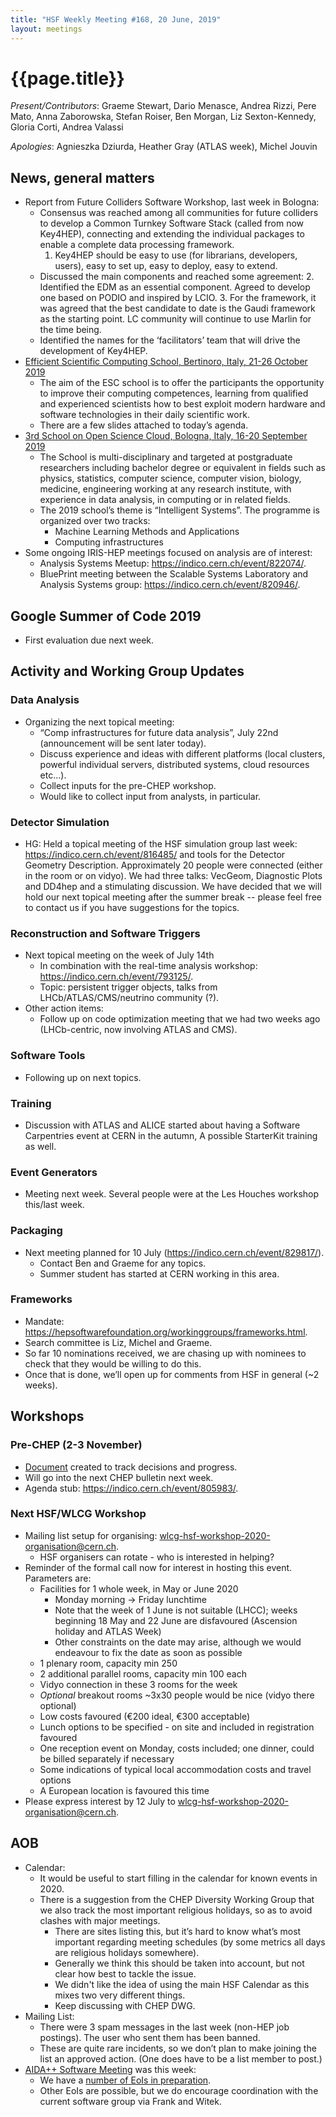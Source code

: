 ```yaml
---
title: "HSF Weekly Meeting #168, 20 June, 2019"
layout: meetings
---
```


# {{page.title}}

_Present/Contributors_: Graeme Stewart, Dario Menasce, Andrea Rizzi, Pere Mato,
Anna Zaborowska, Stefan Roiser, Ben Morgan, Liz Sexton-Kennedy, Gloria Corti,
Andrea Valassi

_Apologies_: Agnieszka Dziurda, Heather Gray (ATLAS week), Michel Jouvin

## News, general matters

- Report from Future Colliders Software Workshop, last week in Bologna:
  - Consensus was reached among all communities for future colliders to develop
    a Common Turnkey Software Stack (called from now Key4HEP), connecting and
    extending the individual packages to enable a complete data processing
    framework.
    1.  Key4HEP should be easy to use (for librarians, developers, users), easy
        to set up, easy to deploy, easy to extend.
  - Discussed the main components and reached some agreement: 2. Identified the
    EDM as an essential component. Agreed to develop one based on PODIO and
    inspired by LCIO. 3. For the framework, it was agreed that the best
    candidate to date is the Gaudi framework as the starting point. LC community
    will continue to use Marlin for the time being.
  - Identified the names for the ‘facilitators’ team that will drive the
    development of Key4HEP.
- [Efficient Scientific Computing School, Bertinoro, Italy, 21-26 October 2019](https://web.infn.it/esc/)
  - The aim of the ESC school is to offer the participants the opportunity to
    improve their computing competences, learning from qualified and experienced
    scientists how to best exploit modern hardware and software technologies in
    their daily scientific work.
  - There are a few slides attached to today’s agenda.
- [3rd School on Open Science Cloud, Bologna, Italy, 16-20 September 2019](https://agenda.infn.it/event/19049/)
  - The School is multi-disciplinary and targeted at postgraduate researchers
    including bachelor degree or equivalent in fields such as physics,
    statistics, computer science, computer vision, biology, medicine,
    engineering working at any research institute, with experience in data
    analysis, in computing or in related fields.
  - The 2019 school’s theme is “Intelligent Systems”. The programme is organized
    over two tracks:
    - Machine Learning Methods and Applications
    - Computing infrastructures
- Some ongoing IRIS-HEP meetings focused on analysis are of interest:
  - Analysis Systems Meetup:
    [<span class="underline">https://indico.cern.ch/event/822074/</span>](https://indico.cern.ch/event/822074/).
  - BluePrint meeting between the Scalable Systems Laboratory and Analysis
    Systems group:
    [<span class="underline">https://indico.cern.ch/event/820946/</span>](https://indico.cern.ch/event/820946/).

## Google Summer of Code 2019

- First evaluation due next week.

## Activity and Working Group Updates

### Data Analysis

- Organizing the next topical meeting:
  - “Comp infrastructures for future data analysis”, July 22nd (announcement
    will be sent later today).
  - Discuss experience and ideas with different platforms (local clusters,
    powerful individual servers, distributed systems, cloud resources etc…).
  - Collect inputs for the pre-CHEP workshop.
  - Would like to collect input from analysts, in particular.

### Detector Simulation

- HG: Held a topical meeting of the HSF simulation group last week:
  [<span class="underline">https://indico.cern.ch/event/816485/</span>](https://indico.cern.ch/event/816485/)
  and tools for the Detector Geometry Description. Approximately 20 people were
  connected (either in the room or on vidyo). We had three talks: VecGeom,
  Diagnostic Plots and DD4hep and a stimulating discussion. We have decided that
  we will hold our next topical meeting after the summer break -- please feel
  free to contact us if you have suggestions for the topics.

### Reconstruction and Software Triggers

- Next topical meeting on the week of July 14th
  - In combination with the real-time analysis workshop:
    [<span class="underline">https://indico.cern.ch/event/793125/</span>](https://indico.cern.ch/event/793125/).
  - Topic: persistent trigger objects, talks from LHCb/ATLAS/CMS/neutrino
    community (?).
- Other action items:
  - Follow up on code optimization meeting that we had two weeks ago
    (LHCb-centric, now involving ATLAS and CMS).

### Software Tools

- Following up on next topics.

### Training

- Discussion with ATLAS and ALICE started about having a Software Carpentries
  event at CERN in the autumn, A possible StarterKit training as well.

### Event Generators

- Meeting next week. Several people were at the Les Houches workshop this/last
  week.

### Packaging

- Next meeting planned for 10 July
  ([<span class="underline">https://indico.cern.ch/event/829817/</span>](https://indico.cern.ch/event/829817/)).
  - Contact Ben and Graeme for any topics.
  - Summer student has started at CERN working in this area.

### Frameworks

- Mandate:
  [<span class="underline">https://hepsoftwarefoundation.org/workinggroups/frameworks.html</span>](https://hepsoftwarefoundation.org/workinggroups/frameworks.html).
- Search committee is Liz, Michel and Graeme.
- So far 10 nominations received, we are chasing up with nominees to check that
  they would be willing to do this.
- Once that is done, we’ll open up for comments from HSF in general (\~2 weeks).

## Workshops

### Pre-CHEP (2-3 November)

- [<span class="underline">Document</span>](https://docs.google.com/document/d/1aEFJgpTpTtXtTpyf9QXRYAN8X4j--1yFiwNR3HRjtsU/edit#)
  created to track decisions and progress.
- Will go into the next CHEP bulletin next week.
- Agenda stub:
  [<span class="underline">https://indico.cern.ch/event/805983/</span>](https://indico.cern.ch/event/805983/).

### Next HSF/WLCG Workshop

- Mailing list setup for organising:
  [<span class="underline">wlcg-hsf-workshop-2020-organisation@cern.ch</span>](mailto:wlcg-hsf-workshop-2020-organisation@cern.ch).
  - HSF organisers can rotate - who is interested in helping?
- Reminder of the formal call now for interest in hosting this event. Parameters
  are:
  - Facilities for 1 whole week, in May or June 2020
    - Monday morning -\> Friday lunchtime
    - Note that the week of 1 June is not suitable (LHCC); weeks beginning 18
      May and 22 June are disfavoured (Ascension holiday and ATLAS Week)
    - Other constraints on the date may arise, although we would endeavour to
      fix the date as soon as possible
  - 1 plenary room, capacity min 250
  - 2 additional parallel rooms, capacity min 100 each
  - Vidyo connection in these 3 rooms for the week
  - _Optional_ breakout rooms \~3x30 people would be nice (vidyo there optional)
  - Low costs favoured (€200 ideal, €300 acceptable)
  - Lunch options to be specified - on site and included in registration
    favoured
  - One reception event on Monday, costs included; one dinner, could be billed
    separately if necessary
  - Some indications of typical local accommodation costs and travel options
  - A European location is favoured this time
- Please express interest by 12 July to
  [<span class="underline">wlcg-hsf-workshop-2020-organisation@cern.ch</span>](mailto:wlcg-hsf-workshop-2020-organisation@cern.ch).

## AOB

- Calendar:
  - It would be useful to start filling in the calendar for known events
    in 2020.
  - There is a suggestion from the CHEP Diversity Working Group that we also
    track the most important religious holidays, so as to avoid clashes with
    major meetings.
    - There are sites listing this, but it’s hard to know what’s most important
      regarding meeting schedules (by some metrics all days are religious
      holidays somewhere).
    - Generally we think this should be taken into account, but not clear how
      best to tackle the issue.
    - We didn't like the idea of using the main HSF Calendar as this mixes two
      very different things.
    - Keep discussing with CHEP DWG.
- Mailing List:
  - There were 3 spam messages in the last week (non-HEP job postings). The user
    who sent them has been banned.
  - These are quite rare incidents, so we don’t plan to make joining the list an
    approved action. (One does have to be a list member to post.)
- [<span class="underline">AIDA++ Software Meeting</span>](https://indico.cern.ch/event/822748/)
  was this week:
  - We have a
    [<span class="underline">number of EoIs in preparation</span>](https://docs.google.com/document/d/1DB_7_OgWJ2EdF_lWjpZxf_oTzC4EdH2h0ZRSGTgbXnc/edit?usp=sharing).
  - Other EoIs are possible, but we do encourage coordination with the current
    software group via Frank and Witek.
